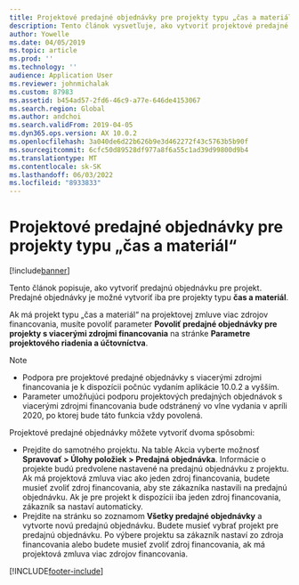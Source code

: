 ```yaml
---
title: Projektové predajné objednávky pre projekty typu „čas a materiál“
description: Tento článok vysvetľuje, ako vytvoriť projektové predajné objednávky pre projekty typu „čas a materiál“.
author: Yowelle
ms.date: 04/05/2019
ms.topic: article
ms.prod: ''
ms.technology: ''
audience: Application User
ms.reviewer: johnmichalak
ms.custom: 87983
ms.assetid: b454ad57-2fd6-46c9-a77e-646de4153067
ms.search.region: Global
ms.author: andchoi
ms.search.validFrom: 2019-04-05
ms.dyn365.ops.version: AX 10.0.2
ms.openlocfilehash: 3a040de6d22b626b9e3d462272f43c5763b5b90f
ms.sourcegitcommit: 6cfc50d89528df977a8f6a55c1ad39d99800d9b4
ms.translationtype: MT
ms.contentlocale: sk-SK
ms.lasthandoff: 06/03/2022
ms.locfileid: "8933833"
---
```

# <a name="project-sales-orders-for-time-and-material-projects"></a>Projektové predajné objednávky pre projekty typu „čas a materiál“

[!include[banner](../includes/banner.md)]

Tento článok popisuje, ako vytvoriť predajnú objednávku pre projekt. Predajné objednávky je možné vytvoriť iba pre projekty typu **čas a materiál**.

Ak má projekt typu „čas a materiál“ na projektovej zmluve viac zdrojov financovania, musíte povoliť parameter **Povoliť predajné objednávky pre projekty s viacerými zdrojmi financovania** na stránke **Parametre projektového riadenia a účtovníctva**. 

> [!NOTE]
> - Podpora pre projektové predajné objednávky s viacerými zdrojmi financovania je k dispozícii počnúc vydaním aplikácie 10.0.2 a vyšším.
> - Parameter umožňujúci podporu projektových predajných objednávok s viacerými zdrojmi financovania bude odstránený vo vlne vydania v apríli 2020, po ktorej bude táto funkcia vždy povolená.

Projektové predajné objednávky môžete vytvoriť dvoma spôsobmi:

- Prejdite do samotného projektu. Na table Akcia vyberte možnosť **Spravovať > Úlohy položiek > Predajná objednávka**. Informácie o projekte budú predvolene nastavené na predajnú objednávku z projektu. Ak má projektová zmluva viac ako jeden zdroj financovania, budete musieť zvoliť zdroj financovania, aby ste zákazníka nastavili na predajnú objednávku. Ak je pre projekt k dispozícii iba jeden zdroj financovania, zákazník sa nastaví automaticky.
- Prejdite na stránku so zoznamom **Všetky predajné objednávky** a vytvorte novú predajnú objednávku. Budete musieť vybrať projekt pre predajnú objednávku. Po výbere projektu sa zákazník nastaví zo zdroja financovania alebo budete musieť zvoliť zdroj financovania, ak má projektová zmluva viac zdrojov financovania.



[!INCLUDE[footer-include](../includes/footer-banner.md)]